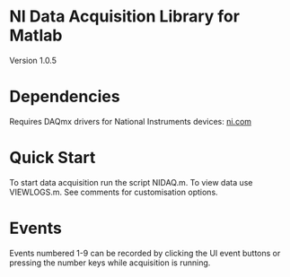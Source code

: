 # NI Data Acquisition Library for Matlab
Version 1.0.5

# Dependencies
Requires DAQmx drivers for National Instruments devices: [ni.com](http://www.ni.com/download/ni-daqmx-16.0/6120/en/) 

# Quick Start
To start data acquisition run the script NIDAQ.m. 
To view data use VIEWLOGS.m.
See comments for customisation options.

# Events
Events numbered 1-9 can be recorded by clicking the UI event buttons or pressing the number keys while acquisition is running.
